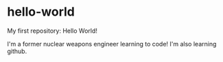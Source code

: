 # hello-world
My first repository: Hello World!

I'm a former nuclear weapons engineer learning to code!
I'm also learning github.
